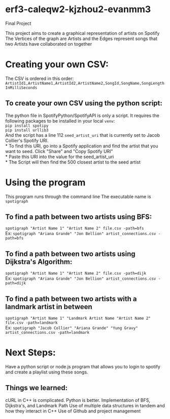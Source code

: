 # erf3-caleqw2-kjzhou2-evanmm3
Final Project

This project aims to create a graphical representation of artists on Spotify
The Vertices of the graph are Artists and the Edges represent songs that two Artists have collaborated on together

# Creating your own CSV:
The CSV is ordered in this order:
`ArtistId1,ArtistName1,ArtistId2,ArtistName2,SongId,SongName,SongLengthInMilliSeconds`
## To create your own CSV using the python script:
The python file in SpotifyPython/SpotifyAPI is only a script. It requires the following packages to be installed in your local `venv`:  
`pip install spotipy`  
`pip install urllib3`  
And the script has a line 112 `seed_artist_uri` that is currently set to Jacob Collier's Spotify URI.   
    * To find this URI, go into a Spotify application and find the artist that you want to seed. Click "Share" and "Copy Spotify URI"  
    * Paste this URI into the value for the seed_artist_uri  
    * The Script will then find the 500 closest artist to the seed artist  

# Using the program
This program runs through the command line
The executable name is `spotigraph`
## To find a path between two artists using BFS:
`spotigraph "Artist Name 1" "Artist Name 2" file.csv -path=bfs`  
Ex:
`spotigraph "Ariana Grande" "Jon Bellion" artist_connections.csv -path=bfs`  

## To find a path between two artists using Dijkstra's Algorithm:
`spotigraph "Artist Name 1" "Artist Name 2" file.csv -path=dijk`  
Ex:
`spotigraph "Ariana Grande" "Jon Bellion" artist_connections.csv -path=dijk`  

## To find a path between two artists with a landmark artist in between
`spotigraph "Artist Name 1" "Landmark Artist Name "Artist Name 2" file.csv -path=landmark`  
Ex:
`spotigraph "Jacob Collier" "Ariana Grande" "Yung Gravy" artist_connections.csv -path=landmark`  

# Next Steps:
Have a python script or node.js program that allows you to login to spotify and create a playlist using these songs.

## Things we learned:
cURL in C++ is complicated. Python is better.
Implementation of BFS, Dijkstra's, and Landmark Path
Use of multiple data structures in tandem and how they interact in C++
Use of Github and project management



